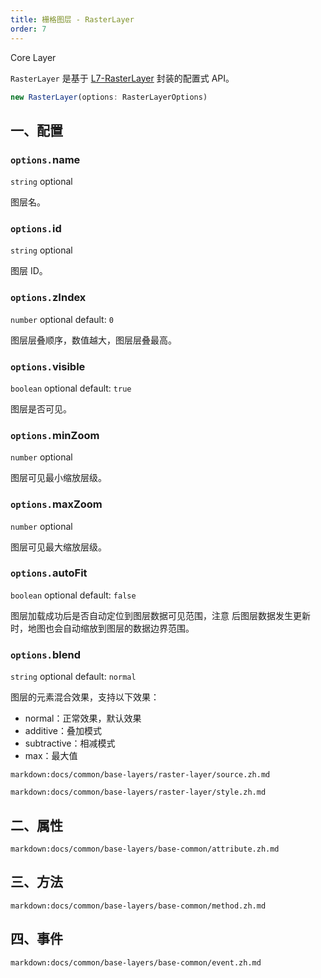 ```yaml
---
title: 栅格图层 - RasterLayer
order: 7
---
```


<tag color="blue" text="Core Layer">Core Layer</tag>

`RasterLayer` 是基于 [L7-RasterLayer](https://l7.antv.vision/zh/docs/api/raster/raster_layer) 封装的配置式 API。

```ts
new RasterLayer(options: RasterLayerOptions)
```

## 一、配置

### `options.`name

`string` optional

图层名。

### `options.`id

`string` optional

图层 ID。

### `options.`zIndex

`number` optional default: `0`

图层层叠顺序，数值越大，图层层叠最高。

### `options.`visible

`boolean` optional default: `true`

图层是否可见。

### `options.`minZoom

`number` optional

图层可见最小缩放层级。

### `options.`maxZoom

`number` optional

图层可见最大缩放层级。

### `options.`autoFit

`boolean` optional default: `false`

图层加载成功后是否自动定位到图层数据可见范围，注意 <tag color="red" text="开启"></tag>后图层数据发生更新时，地图也会自动缩放到图层的数据边界范围。

### `options.`blend

`string` optional default: `normal`

图层的元素混合效果，支持以下效果：

- normal：正常效果，默认效果
- additive：叠加模式
- subtractive：相减模式
- max：最大值

`markdown:docs/common/base-layers/raster-layer/source.zh.md`

`markdown:docs/common/base-layers/raster-layer/style.zh.md`

## 二、属性

`markdown:docs/common/base-layers/base-common/attribute.zh.md`

## 三、方法

`markdown:docs/common/base-layers/base-common/method.zh.md`

## 四、事件

`markdown:docs/common/base-layers/base-common/event.zh.md`
